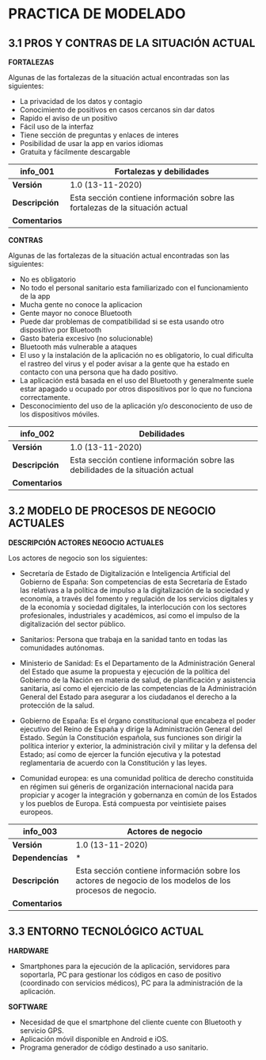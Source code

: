 # PRACTICA DE MODELADO
## 3.1 PROS Y CONTRAS DE LA SITUACIÓN ACTUAL

**FORTALEZAS**

Algunas de las fortalezas de la situación actual encontradas son las siguientes:

* La privacidad de los datos y contagio
* Conocimiento de positivos en casos cercanos sin dar datos
* Rapido el aviso de un positivo
* Fácil uso de la interfaz
* Tiene sección de preguntas y enlaces de interes
* Posibilidad de usar la app en varios idiomas
* Gratuita y fácilmente descargable

| **info_001** | **Fortalezas y debilidades**
--- | --- 
| **Versión** | 1.0 (13-11-2020) 
| **Descripción** | Esta sección contiene información sobre las fortalezas de la situación actual
| **Comentarios** | 

**CONTRAS**

Algunas de las fortalezas de la situación actual encontradas son las siguientes:

* No es obligatorio 
* No todo el personal sanitario esta familiarizado con el funcionamiento de la app
* Mucha gente no conoce la aplicacion
* Gente mayor no conoce Bluetooth
* Puede dar problemas de compatibilidad si se esta usando otro dispositivo por Bluetooth
* Gasto bateria excesivo (no solucionable)
* Bluetooth más vulnerable a ataques
* El uso y la instalación de la aplicación no es obligatorio, lo cual dificulta el rastreo del virus y el poder avisar a la gente que ha estado en contacto con una persona que ha dado positivo.
* La aplicación está basada en el uso del Bluetooth y generalmente suele estar apagado u ocupado por otros dispositivos por lo que no funciona correctamente.
* Desconocimiento del uso de la aplicación y/o desconociento de uso de los dispositivos móviles.

| **info_002** | **Debilidades**
--- | --- 
| **Versión** | 1.0 (13-11-2020) 
| **Descripción** | Esta sección contiene información sobre las debilidades de la situación actual
| **Comentarios** | 

## 3.2 MODELO DE PROCESOS DE NEGOCIO ACTUALES

**DESCRIPCIÓN ACTORES NEGOCIO ACTUALES**

Los actores de negocio son los siguientes: 

* Secretaría de Estado de Digitalización e Inteligencia Artificial del Gobierno de España: Son competencias de esta Secretaría de Estado las relativas a la política de impulso a la digitalización de la sociedad y economía, a través del fomento y regulación de los servicios digitales y de la economía y sociedad digitales, la interlocución con los sectores profesionales, industriales y académicos, así como el impulso de la digitalización del sector público.

* Sanitarios: Persona que trabaja en la sanidad tanto en todas las comunidades autónomas.

* Ministerio de Sanidad: Es el Departamento de la Administración General del Estado que asume la propuesta y ejecución de la política del Gobierno de la Nación en materia de salud, de planificación y asistencia sanitaria, así como el ejercicio de las competencias de la Administración General del Estado para asegurar a los ciudadanos el derecho a la protección de la salud.

* Gobierno de España: Es el órgano constitucional que encabeza el poder ejecutivo del Reino de España y dirige la Administración General del Estado. Según la Constitución española, sus funciones son dirigir la política interior y exterior, la administración civil y militar y la defensa del Estado; así como de ejercer la función ejecutiva y la potestad reglamentaria de acuerdo con la Constitución y las leyes.

* Comunidad europea: es una comunidad política de derecho constituida en régimen sui géneris de organización internacional nacida para propiciar y acoger la integración y gobernanza en común de los Estados y los pueblos de Europa. Está compuesta por veintisiete paises europeos.

| **info_003** | **Actores de negocio**
--- | --- 
| **Versión** | 1.0 (13-11-2020) 
| **Dependencías** |  * 
| **Descripción** | Esta sección contiene información sobre los actores de negocio de los modelos de los procesos de negocio.
| **Comentarios** | 

## 3.3 ENTORNO TECNOLÓGICO ACTUAL

**HARDWARE**
* Smartphones para la ejecución de la aplicación, servidores para soportarla, PC para gestionar los códigos en caso de positivo (coordinado con servicios médicos), PC para la administración de la aplicación. 

**SOFTWARE**
* Necesidad de que el smartphone del cliente cuente con Bluetooth y servicio GPS. 
* Aplicación móvil disponible en Android e iOS. 
* Programa generador de código destinado a uso sanitario.
